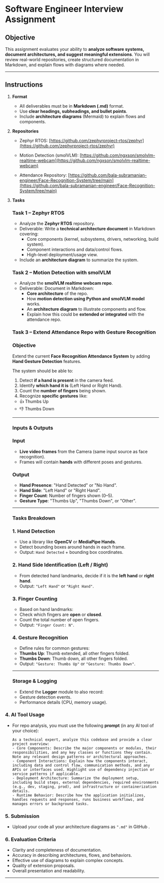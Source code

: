 # Software Engineer Interview Assignment

## Objective
This assignment evaluates your ability to **analyze software systems, document architectures, and suggest meaningful extensions**. You will review real-world repositories, create structured documentation in Markdown, and explain flows with diagrams where needed.

---

## Instructions

1. **Format**
   - All deliverables must be in **Markdown (.md)** format.
   - Use **clear headings, subheadings, and bullet points**.
   - Include **architecture diagrams** (Mermaid) to explain flows and components.

2. **Repositories**
   - Zephyr RTOS: [https://github.com/zephyrproject-rtos/zephyr](https://github.com/zephyrproject-rtos/zephyr)
     
   - Motion Detection (smolVLM): [https://github.com/ngxson/smolvlm-realtime-webcam](https://github.com/ngxson/smolvlm-realtime-webcam)
  
   - Attendance Repository: [https://github.com/bala-subramanian-engineer/Face-Recognition-System/tree/main](https://github.com/bala-subramanian-engineer/Face-Recognition-System/tree/main)

3. **Tasks**
   ### Task 1 – Zephyr RTOS
   - Analyze the **Zephyr RTOS** repository.  
   - Deliverable: Write a **technical architecture document** in Markdown covering:  
     - Core components (kernel, subsystems, drivers, networking, build system).  
     - Component interactions and data/control flows.  
     - High-level deployment/usage view.  
   - Include an **architecture diagram** to summarize the system.

   ### Task 2 – Motion Detection with smolVLM
   - Analyze the **smolVLM realtime webcam repo**.  
   - Deliverable: Document in Markdown:  
     - **Core architecture** of the repo.  
     - How **motion detection using Python and smolVLM model** works.  
     - An **architecture diagram** to illustrate components and flow.  
     - Explain how this could be **extended or integrated** with the attendance repo.

    ### Task 3 – Extend Attendance Repo with Gesture Recognition

    ### Objective
    Extend the current **Face Recognition Attendance System** by adding **Hand Gesture Detection** features.

    The system should be able to:
    1. Detect **if a hand is present** in the camera feed.
    2. Identify **which hand it is** (Left Hand or Right Hand).
    3. Count the **number of fingers** being shown.
    4. Recognize **specific gestures** like:
    - 👍 Thumbs Up
    - 👎 Thumbs Down

    ---

    ### Inputs & Outputs

    ### Input
    - **Live video frames** from the Camera (same input source as face recognition).
    - Frames will contain **hands** with different poses and gestures.

    ### Output
    - **Hand Presence**: "Hand Detected" or "No Hand".
    - **Hand Side**: "Left Hand" or "Right Hand".
    - **Finger Count**: Number of fingers shown (0–5).
    - **Gesture Type**: "Thumbs Up", "Thumbs Down", or "Other".

    ---

    ### Tasks Breakdown

    ### 1. Hand Detection
    - Use a library like **OpenCV** or **MediaPipe Hands**.
    - Detect bounding boxes around hands in each frame.
    - Output: `Hand Detected` + bounding box coordinates.

    ### 2. Hand Side Identification (Left / Right)
    - From detected hand landmarks, decide if it is the **left hand** or **right hand**.
    - Output: `"Left Hand"` or `"Right Hand"`.

    ### 3. Finger Counting
    - Based on hand landmarks:
    - Check which fingers are **open** or **closed**.
    - Count the total number of open fingers.
    - Output: `"Finger Count: N"`.

    ### 4. Gesture Recognition
    - Define rules for common gestures:
    - **Thumbs Up**: Thumb extended, all other fingers folded.
    - **Thumbs Down**: Thumb down, all other fingers folded.
    - Output: `"Gesture: Thumbs Up"` or `"Gesture: Thumbs Down"`.

    ---

    ### Storage & Logging

    - Extend the **Logger** module to also record:
    - Gesture detection events.
    - Performance details (CPU, memory usage).


 ### 4. AI Tool Usage
   - For repo analysis, you must use the following **prompt** (in any AI tool of your choice):

     ```
     As a technical expert, analyze this codebase and provide a clear project overview:
     - Core Components: Describe the major components or modules, their responsibilities, and any key classes or functions they contain. Note any relevant design patterns or architectural approaches.
     - Component Interactions: Explain how the components interact, including data and control flow, communication methods, and any APIs or interfaces used. Highlight use of dependency injection or service patterns if applicable.
     - Deployment Architecture: Summarize the deployment setup, including build steps, external dependencies, required environments (e.g., dev, staging, prod), and infrastructure or containerization details.
     - Runtime Behavior: Describe how the application initializes, handles requests and responses, runs business workflows, and manages errors or background tasks.
     ```

### 5. Submission 
   - Upload your code all your architecture diagrams as `".md"` in GitHub .  

### 6. Evaluation Criteria
   - Clarity and completeness of documentation.  
   - Accuracy in describing architectures, flows, and behaviors.  
   - Effective use of diagrams to explain complex concepts.  
   - Quality of extension proposals.  
   - Overall presentation and readability.  



---



